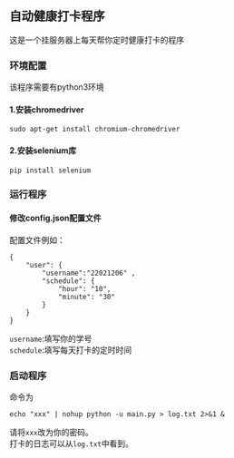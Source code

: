 ## 自动健康打卡程序
这是一个挂服务器上每天帮你定时健康打卡的程序

### 环境配置
该程序需要有python3环境
#### 1.安装chromedriver
```
sudo apt-get install chromium-chromedriver
```

#### 2.安装selenium库
```
pip install selenium
```

### 运行程序

#### 修改config.json配置文件
配置文件例如：
```
{
    "user": {   
        "username":"22021206" , 
        "schedule": {
            "hour": "10",
            "minute": "30"
        }
    }
}
```
`username`:填写你的学号  
`schedule`:填写每天打卡的定时时间  

### 启动程序
命令为
```
echo "xxx" | nohup python -u main.py > log.txt 2>&1 &
```
请将`xxx`改为你的密码。  
打卡的日志可以从`log.txt`中看到。
